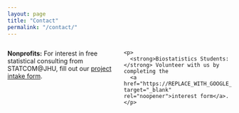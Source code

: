 ```yaml
---
layout: page
title: "Contact"
permalink: "/contact/"
---
```


<div class="row">
  <div class="small-12 columns">
    <p>
      <strong>Nonprofits:</strong> For interest in free statistical consulting from STATCOM@JHU, fill out our 
      <a href="https://REPLACE_WITH_GOOGLE_FORM_URL" target="_blank" rel="noopener">project intake form</a>.
    </p>

    <p>
      <strong>Biostatistics Students:</strong> Volunteer with us by completing the
      <a href="https://REPLACE_WITH_GOOGLE_FORM_URL" target="_blank" rel="noopener">interest form</a>.
    </p>
  </div>
</div>

